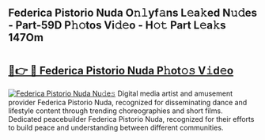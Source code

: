 ## Federica Pistorio Nuda O𝚗𝚕yf𝚊ns L𝚎a𝚔ed N𝚞𝚍es - Part-59D P𝚑𝚘tos Vi𝚍𝚎o - H𝚘𝚝 Part L𝚎a𝚔s 147Om

# <h2><a href="http://kf25l6.oniu.top/?m=Federica+Pistorio+Nuda">🔗👉 🔴 Federica Pistorio Nuda P𝚑ot𝚘𝚜 V𝚒d𝚎o</a></h2>

[![Federica Pistorio Nuda Nu𝚍e𝚜](https://i.imgur.com/0qMVB7G.gif)](http://kf25l6.oniu.top/?m=Federica+Pistorio+Nuda)
Digital media artist and amusement provider Federica Pistorio Nuda, recognized for disseminating dance and lifestyle content through trending choreographies and short films. Dedicated peacebuilder Federica Pistorio Nuda, recognized for their efforts to build peace and understanding between different communities.  
